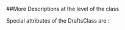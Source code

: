 
<!--
FrozenIsBool False
-->

##More Descriptions at the level of the class

Special attributes of the DraftsClass are :
